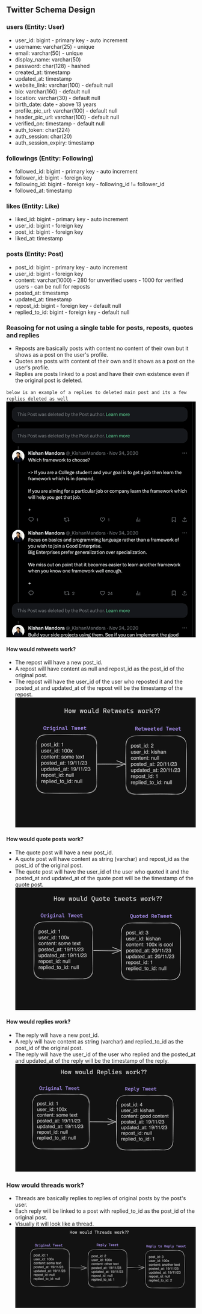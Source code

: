 ## Twitter Schema Design

### users (Entity: User)

- user_id: bigint - primary key - auto increment
- username: varchar(25) - unique
- email: varchar(50) - unique
- display_name: varchar(50)
- password: char(128) - hashed
- created_at: timestamp
- updated_at: timestamp
- website_link: varchar(100) - default null
- bio: varchar(160) - default null
- location: varchar(30) - default null
- birth_date: date - above 13 years
- profile_pic_url: varchar(100) - default null
- header_pic_url: varchar(100) - default null
- verified_on: timestamp - default null
- auth_token: char(224) <!-- length might change -->
- auth_session: char(20) <!-- length might change -->
- auth_session_expiry: timestamp

### followings (Entity: Following)

- followed_id: bigint - primary key - auto increment
- follower_id: bigint - foreign key
- following_id: bigint - foreign key - following_id != follower_id
- followed_at: timestamp

### likes (Entity: Like)

- liked_id: bigint - primary key - auto increment
- user_id: bigint - foreign key
- post_id: bigint - foreign key
- liked_at: timestamp

### posts (Entity: Post)

- post_id: bigint - primary key - auto increment
- user_id: bigint - foreign key
- content: varchar(1000) - 280 for unverified users - 1000 for verified users - can be null for reposts
- posted_at: timestamp
- updated_at: timestamp
- repost_id: bigint - foreign key - default null
- replied_to_id: bigint - foreign key - default null

### Reasoing for not using a single table for posts, reposts, quotes and replies

- Reposts are basically posts with content no content of their own but it shows as a post on the user's profile.
- Quotes are posts with content of their own and it shows as a post on the user's profile.
- Replies are posts linked to a post and have their own existence even if the original post is deleted.

`below is an example of a replies to deleted main post and its a few replies deleted as well`
![deleted replies](./imgs/deletedReplies.png)

#### How would retweets work?

- The repost will have a new post_id.
- A repost will have content as null and repost_id as the post_id of the original post.
- The repost will have the user_id of the user who reposted it and the posted_at and updated_at of the repost will be the timestamp of the repost.
  ![retweets](./imgs/retweets.png)

#### How would quote posts work?

- The quote post will have a new post_id.
- A quote post will have content as string (varchar) and repost_id as the post_id of the original post.
- The quote post will have the user_id of the user who quoted it and the posted_at and updated_at of the quote post will be the timestamp of the quote post.
  ![retweets](./imgs/quoteTweets.png)

#### How would replies work?

- The reply will have a new post_id.
- A reply will have content as string (varchar) and replied_to_id as the post_id of the original post.
- The reply will have the user_id of the user who replied and the posted_at and updated_at of the reply will be the timestamp of the reply.
  ![retweets](./imgs/replies.png)

### How would threads work?

- Threads are basically replies to replies of original posts by the post's user.
- Each reply will be linked to a post with replied_to_id as the post_id of the original post.
- Visually it will look like a thread.
  ![retweets](./imgs/threads.png)
